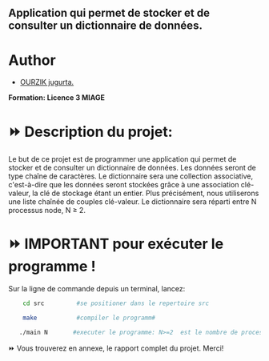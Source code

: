## Application qui permet de stocker et de consulter un dictionnaire de données.


# Author
- [OURZIK jugurta.](https://github.com/JugurtaO)


**Formation: Licence 3 MIAGE**


# ⏩ Description du projet:
Le but de ce projet est de programmer une application qui permet de stocker et de consulter un dictionnaire de données. Les données seront de type chaîne de caractères.
Le dictionnaire sera une collection associative, c'est-à-dire que les données seront stockées grâce à une association clé-valeur, la clé de stockage étant un entier. Plus précisément, nous utiliserons une liste chaînée de couples clé-valeur.
Le dictionnaire sera réparti entre N processus node, N ≥ 2. 


# ⏩ IMPORTANT pour exécuter le programme !
Sur la ligne de commande depuis un terminal, lancez:

```sh
    cd src         #se positioner dans le repertoire src

    make           #compiler le programm#

   ./main N       #executer le programme: N>=2  est le nombre de processus.
``` 

⏩ Vous trouverez en annexe, le rapport complet du projet. Merci!
   
